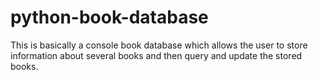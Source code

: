 # python-book-database
This is basically a console book database which allows the user to store information about several books and then query and update the stored books.
